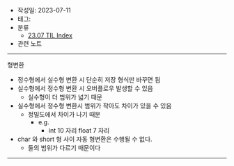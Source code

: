 - 작성일: 2023-07-11
- 태그: 
- 분류
    - [23.07 TIL Index](23.07%20TIL%20Index.md)
- 관련 노트

---

형변환

- 정수형에서 실수형 변환 시 단순히 저장 형식만 바꾸면 됨
- 실수형에서 정수형 변환 시 오버플로우 발생할 수 있음
    - 실수형이 더 범위가 넓기 때문
- 실수형에서 정수형 변환시 범위가 작아도 차이가 있을 수 있음
    - 정밀도에서 차이가 나기 때문
        - e.g.
            - int 10 자리 float 7 자리
- char 와 short 형 사이 자동 형변환은 수행될 수 없다.
    - 둘의 범위가 다르기 때문이다

---
